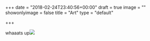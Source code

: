 +++
date = "2018-02-24T23:40:56+00:00"
draft = true
image = ""
showonlyimage = false
title = "Art"
type = "default"

+++

whaaats up![](/uploads/2018/02/25/IMG_0836.jpg)